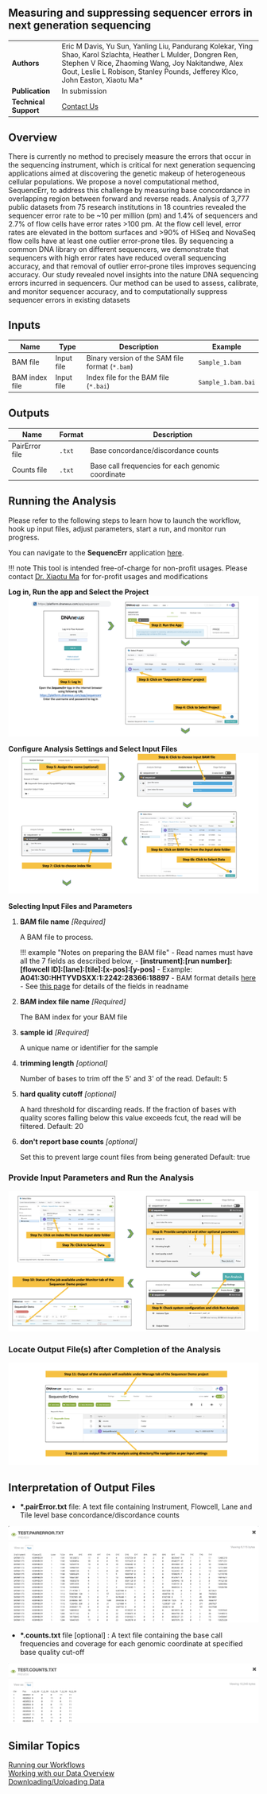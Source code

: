 ## Measuring and suppressing sequencer errors in next generation sequencing

|                       |                                                                                                                                                                                                                                                    |
| --------------------- | -------------------------------------------------------------------------------------------------------------------------------------------------------------------------------------------------------------------------------------------------- |
| **Authors**           | Eric M Davis, Yu Sun, Yanling Liu, Pandurang Kolekar, Ying Shao, Karol Szlachta, Heather L Mulder, Dongren Ren, Stephen V Rice, Zhaoming Wang, Joy Nakitandwe, Alex Gout, Leslie L Robison, Stanley Pounds, Jefferey Klco, John Easton, Xiaotu Ma* |
| **Publication**       | In submission                                                                                                                                                                                                                                      |
| **Technical Support** | [Contact Us](https://stjude.cloud/contact)                                                                                                                                                                                                         |

## Overview

There is currently no method to precisely measure the errors that occur in the sequencing instrument, which is critical for next generation sequencing applications aimed at discovering the genetic makeup of heterogeneous cellular populations. 
We propose a novel computational method, SequencErr, to address this challenge by measuring base concordance in overlapping region between forward and reverse reads. Analysis of 3,777 public datasets from 75 research institutions in 18 countries revealed the sequencer error rate to be ~10 per million (pm) and 1.4% of sequencers and 2.7% of flow cells have error rates >100 pm. At the flow cell level, error rates are elevated in the bottom surfaces and >90% of HiSeq and NovaSeq flow cells have at least one outlier error-prone tiles. 
By sequencing a common DNA library on different sequencers, we demonstrate that sequencers with high error rates have reduced overall sequencing accuracy, and that removal of outlier error-prone tiles improves sequencing accuracy. Our study revealed novel insights into the nature DNA sequencing errors incurred in sequencers. Our method can be used to assess, calibrate, and monitor sequencer accuracy, and to computationally suppress sequencer errors in existing datasets


## Inputs

| Name           | Type       | Description                                     | Example            |
| -------------- | ---------- | ----------------------------------------------- | ------------------ |
| BAM file       | Input file | Binary version of the SAM file format (`*.bam`) | `Sample_1.bam`     |
| BAM index file | Input file | Index file for the BAM file (`*.bai`)           | `Sample_1.bam.bai` |

## Outputs

| Name            | Format | Description                                       |
| -------------- | ------ | ------------------------------------------------- |
| PairError file | `.txt` | Base concordance/discordance counts               |
| Counts file    | `.txt` | Base call frequencies for each genomic coordinate |


## Running the Analysis

Please refer to the following steps to learn how to launch the workflow, hook up input files, adjust parameters, start a run, and monitor run progress.

You can navigate to the **SequencErr** application [here](https://platform.stjude.cloud/workflows/sequencerr).

!!! note
    This tool is intended free-of-charge for non-profit usages. 
    Please contact [Dr. Xiaotu Ma](mailto:Xiaotu.Ma@stjude.org) for for-profit usages and modifications
    
**Log in, Run the app and Select the Project**
![](../../../files/guides/tools/sequencerr/SequencErr_steps_1-4.png) 

**Configure Analysis Settings and Select Input Files**
![](../../../files/guides/tools/sequencerr/SequencErr_steps_5-7.png)

**Selecting Input Files and Parameters**
1. **BAM file name** _[Required]_

    A BAM file to process. 
    
    !!! example "Notes on preparing the BAM file"
        -   Read names must have all the 7 fields as described below,
        -   **\[instrument]:\[run number]:\[flowcell ID]:\[lane]:\[tile]:\[x-pos]:\[y-pos]**
        -   Example: **A041:30:HHTYVDSXX:1:2242:28366:18897**
        -   BAM format details [here](http://samtools.github.io/hts-specs/SAMv1.pdf)
        -   See [this page](https://help.basespace.illumina.com/articles/descriptive/fastq-files/) for details of the fields in readname 

2. **BAM index file name** _[Required]_

    The BAM index for your BAM file

3. **sample id** _[Required]_

    A unique name or identifier for the sample

4. **trimming length** _[optional]_

    Number of bases to trim off the 5' and 3' of the read.
    Default: 5

5. **hard quality cutoff** _[optional]_

    A hard threshold for discarding reads. If the fraction of bases with quality scores falling below this value exceeds fcut, the read will be filtered.
    Default: 20

6. **don't report base counts** _[optional]_
    
    Set this to prevent large count files from being generated
    Default: true

### Provide Input Parameters and Run the Analysis
![](../../../files/guides/tools/sequencerr/SequencErr_steps_7a-10.png)

### Locate Output File(s) after Completion of the Analysis
![](../../../files/guides/tools/sequencerr/SequencErr_steps_11-12.png)

## Interpretation of Output Files

* **\*.pairError.txt** file: A text file containing Instrument, Flowcell, Lane and Tile level base concordance/discordance counts

![](../../../files/guides/tools/sequencerr/pairErrorOut.png)


* **\*.counts.txt** file [optional] : A text file containing the base call frequencies and coverage for each genomic coordinate at specified base quality cut-off

![](../../../files/guides/tools/sequencerr/testCountOut.png)

## Similar Topics

[Running our Workflows](../analyzing-data/running-sj-workflows.md)  
[Working with our Data Overview](../managing-data/working-with-our-data.md)   
[Downloading/Uploading Data](../managing-data/data-transfer-app.md)   

